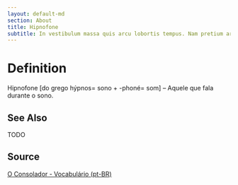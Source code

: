```yaml
---
layout: default-md
section: About
title: Hipnofone
subtitle: In vestibulum massa quis arcu lobortis tempus. Nam pretium arcu in odio vulputate luctus.
---
```


# Definition
Hipnofone [do grego hýpnos= sono + -phoné= som] – Aquele que fala durante o sono.

## See Also
TODO

## Source
[O Consolador - Vocabulário (pt-BR)](http://www.oconsolador.com.br/linkfixo/vocabulario/principal.html)


